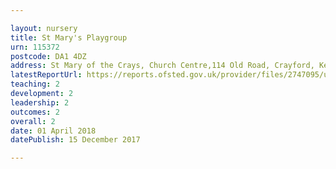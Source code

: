```yaml
---

layout: nursery
title: St Mary's Playgroup
urn: 115372
postcode: DA1 4DZ
address: St Mary of the Crays, Church Centre,114 Old Road, Crayford, Kent, DA1 4DZ
latestReportUrl: https://reports.ofsted.gov.uk/provider/files/2747095/urn/115372.pdf
teaching: 2
development: 2
leadership: 2
outcomes: 2
overall: 2
date: 01 April 2018 
datePublish: 15 December 2017

---
```


